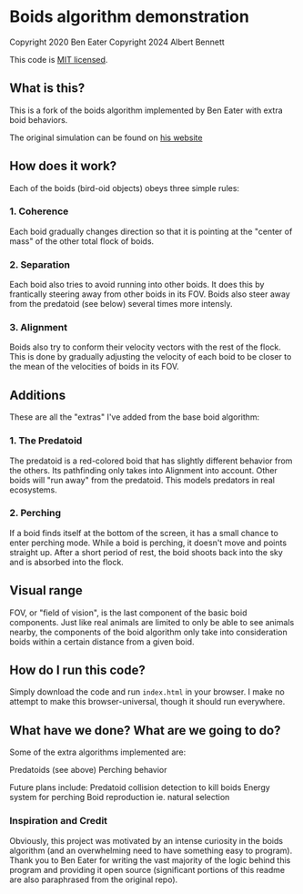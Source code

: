 # Boids algorithm demonstration

Copyright 2020 Ben Eater
Copyright 2024 Albert Bennett

This code is [MIT licensed](http://en.wikipedia.org/wiki/MIT_License).

## What is this?
This is a fork of the boids algorithm implemented by Ben Eater with extra boid behaviors.

The original simulation can be found on [his website](https://eater.net/boids)

## How does it work?

Each of the boids (bird-oid objects) obeys three simple rules:

### 1. Coherence

Each boid gradually changes direction so that it is pointing at the "center of mass" of the other total flock of boids.


### 2. Separation

Each boid also tries to avoid running into other boids. It does this by frantically steering away from other boids in its FOV.
Boids also steer away from the predatoid (see below) several times more intensly.

### 3. Alignment

Boids also try to conform their velocity vectors with the rest of the flock. This is done by gradually adjusting the velocity of each boid to be closer to the mean of the velocities of boids in its FOV.

## Additions

These are all the "extras" I've added from the base boid algorithm:

### 1. The Predatoid

The predatoid is a red-colored boid that has slightly different behavior from the others. Its pathfinding only takes into Alignment into account. Other boids will "run away" from the predatoid. This models predators in real ecosystems.

### 2. Perching

If a boid finds itself at the bottom of the screen, it has a small chance to enter perching mode. While a boid is perching, it doesn't move and points straight up. After a short period of rest, the boid shoots back into the sky and is absorbed into the flock.

## Visual range

FOV, or "field of vision", is the last component of the basic boid components. Just like real animals are limited to only be able to see animals nearby, the components of the boid algorithm only take into consideration boids within a certain distance from a given boid.

## How do I run this code?

Simply download the code and run `index.html` in your browser. I make no attempt to make this browser-universal, though it should run everywhere.

## What have we done? What are we going to do?

Some of the extra algorithms implemented are:

Predatoids (see above)
Perching behavior

Future plans include:
Predatoid collision detection to kill boids
Energy system for perching
Boid reproduction ie. natural selection

### Inspiration and Credit

Obviously, this project was motivated by an intense curiosity in the boids algorithm (and an overwhelming need to have something easy to program). Thank you to Ben Eater for writing the vast majority of the logic behind this program and providing it open source (significant portions of this readme are also paraphrased from the original repo).

